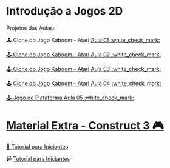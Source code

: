 # Introdução a Jogos 2D
Projetos das Aulas:
<p> 🕹️ Clone do Jogo Kaboom - Atari </a> <a href="https://github.com/tatycalixto/introducao-jogos-2d/tree/main/Aula%2001"> Aula 01 :white_check_mark: </p>
<p> 🕹️ Clone do Jogo Kaboom - Atari </a> <a href="https://github.com/tatycalixto/introducao-jogos-2d/tree/main/Aula%2002"> Aula 02 :white_check_mark: </p>
<p> 🕹️ Clone do Jogo Kaboom - Atari </a> <a href="https://github.com/tatycalixto/introducao-jogos-2d/tree/main/Aula%2003"> Aula 03 :white_check_mark: </p>
<p> 🕹️ Clone do Jogo Kaboom - Atari </a> <a href="https://github.com/tatycalixto/introducao-jogos-2d/tree/main/Aula%2004"> Aula 04 :white_check_mark: </p>
<p> 🕹️ Jogo de Plataforma  </a> <a href="https://github.com/tatycalixto/introducao-jogos-2d/tree/main/Aula%2005"> Aula 05 :white_check_mark: </p>

# Material  Extra  -  Construct 3 🎮
<p> 🔗 <a href="https://www.construct.net/en/tutorials?flang=34"> Tutorial para Iniciantes </a> </p>
<p> 📹 <a href="https://www.youtube.com/watch?v=D3ks4RzNjAU&list=PL48hU0ME3cJ-dTle-YB7sdq5i2C1PioEx""> Tutorial para Iniciantes  </a> </p>

